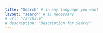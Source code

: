 ```yaml
---
title: "Search" # in any language you want
layout: "search" # is necessary
# url: "/archive"
# description: "Description for Search"
---
```


